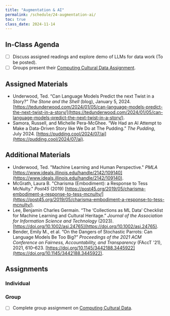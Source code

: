 ```yaml
---
title: "Augmentation & AI"
permalink: /schedule/24-augmentation-ai/
toc: true
class_date: 2024-11-14
---
```


## In-Class Agenda

- [ ] Discuss assigned readings and explore demo of LLMs for data work (To be posted).
- [ ] Groups present their [Computing Cultural Data Assignment]({{site.baseurl}}/computing-cultural-data/).

## Assigned Materials

- Underwood, Ted. “Can Language Models Predict the next Twist in a Story?” *The Stone and the Shell* (blog), January 5, 2024. [https://tedunderwood.com/2024/01/05/can-language-models-predict-the-next-twist-in-a-story/](https://tedunderwood.com/2024/01/05/can-language-models-predict-the-next-twist-in-a-story/).
- Samora, Russell, and Michelle Pera-McGhee. “We Had an AI Attempt to Make a Data-Driven Story like We Do at The Pudding.” *The Pudding*, July 2024. [https://pudding.cool/2024/07/ai](https://pudding.cool/2024/07/ai).

## Additional Materials

- Underwood, Ted. "Machine Learning and Human Perspective." *PMLA* [https://www.ideals.illinois.edu/handle/2142/109140](https://www.ideals.illinois.edu/handle/2142/109140).
- McGrath, Laura B. "Charisma (Embodiment): a Response to Tess McNulty." *Post45* (2019) [https://post45.org/2019/05/charisma-embodiment-a-response-to-tess-mcnulty/](https://post45.org/2019/05/charisma-embodiment-a-response-to-tess-mcnulty/).
- Lee, Benjamin Charles Germain. “The ‘Collections as ML Data’ Checklist for Machine Learning and Cultural Heritage.” *Journal of the Association for Information Science and Technology* (2023). [https://doi.org/10.1002/asi.24765](https://doi.org/10.1002/asi.24765).
- Bender, Emily M., et al. “On the Dangers of Stochastic Parrots: Can Language Models Be Too Big?” *Proceedings of the 2021 ACM Conference on Fairness, Accountability, and Transparency* (FAccT '21), 2021, 610–623. [https://doi.org/10.1145/3442188.3445922](https://doi.org/10.1145/3442188.3445922).

## Assignments

### Individual

### Group

- [ ] Complete group assignment on [Computing Cultural Data]({{site.baseurl}}/computing-cultural-data/).
